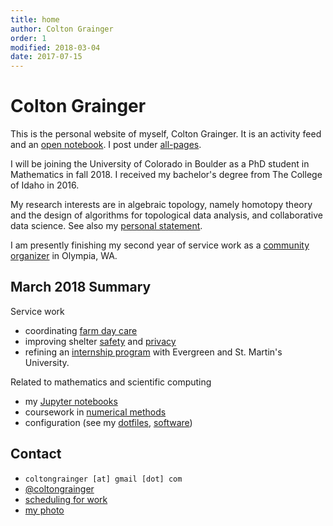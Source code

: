 ```yaml
---
title: home
author: Colton Grainger
order: 1
modified: 2018-03-04
date: 2017-07-15
---
```


# Colton Grainger

This is the personal website of myself, Colton Grainger. It is an activity feed and an [open notebook](http://wcm1.web.rice.edu/open-notebook-history.html). I post under [all-pages](all-pages).

I will be joining the University of Colorado in Boulder as a PhD student in Mathematics in fall 2018. I received my bachelor's degree from The College of Idaho in 2016.

My research interests are in algebraic topology, namely homotopy theory and the design of algorithms for topological data analysis, and collaborative data science. See also my [personal statement](/personal-statement).

I am presently finishing my second year of service work as a [community organizer](https://github.com/coltongrainger/work) in Olympia, WA.

## March 2018 Summary

Service work

- coordinating [farm day care](fscss-volunteers/farm-day-care) 
- improving shelter [safety](fscss-volunteers/wiki#safety) and
  [privacy](https://github.com/coltongrainger/fscss/blob/master/curriculum/2018-04-12-privacy.md)
- refining an [internship program](fscss-volunteers/practicum) with Evergreen
  and St. Martin's University.

Related to mathematics and scientific computing

 - my [Jupyter notebooks](https://nbviewer.jupyter.org/github/coltongrainger/notebooks/tree/master/)
 - coursework in [numerical methods](/math-428)
 - configuration (see my [dotfiles](https://github.com/coltongrainger/dotfiles), [software](/software))

## Contact

- `coltongrainger [at] gmail [dot] com`
- [@coltongrainger](https://twitter.com/coltongrainger)
- [scheduling for work](https://meetme.so/coltongrainger)
- [my photo](images/identification-photo.jpg)
